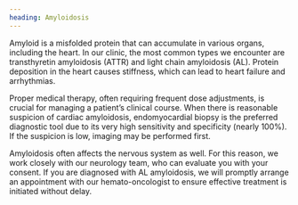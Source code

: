 ```yaml
---
heading: Amyloidosis
---
```


Amyloid is a misfolded protein that can accumulate in various organs, including the heart.
In our clinic, the most common types we encounter are transthyretin amyloidosis (ATTR) and light chain amyloidosis (AL).
Protein deposition in the heart causes stiffness, which can lead to heart failure and arrhythmias.

Proper medical therapy, often requiring frequent dose adjustments, is crucial for managing a patient’s clinical course.
When there is reasonable suspicion of cardiac amyloidosis, endomyocardial biopsy is the preferred diagnostic tool due to its very high sensitivity and specificity (nearly 100%). If the suspicion is low, imaging may be performed first.

Amyloidosis often affects the nervous system as well. For this reason, we work closely with our neurology team, who can evaluate you with your consent. If you are diagnosed with AL amyloidosis, we will promptly arrange an appointment with our hemato-oncologist to ensure effective treatment is initiated without delay.

